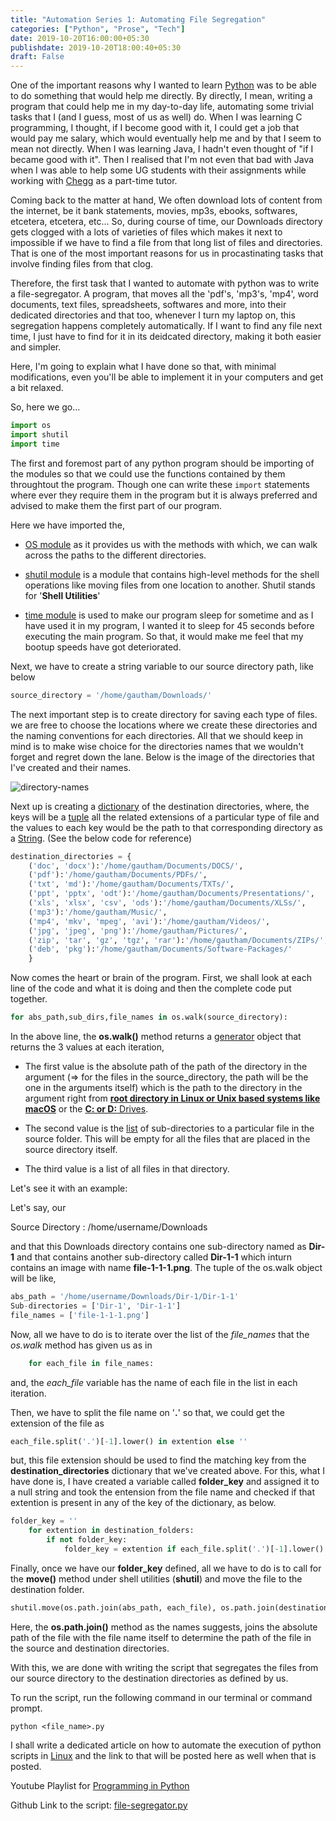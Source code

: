 ```yaml
---
title: "Automation Series 1: Automating File Segregation"
categories: ["Python", "Prose", "Tech"]
date: 2019-10-20T16:00:00+05:30
publishdate: 2019-10-20T18:00:40+05:30
draft: False
---
```


One of the important reasons why I wanted to learn [Python](https://www.python.org) was to be able to do something that would help me directly. By directly, I mean, writing a program that could help me in my day-to-day life, automating some trivial tasks that I (and I guess, most of us as well) do. When I was learning C programming, I thought, if I become good with it, I could get a job that would pay me salary, which would eventually help me and by that I seem to mean not directly. When I was learning Java, I hadn't even thought of "if I became good with it". Then I realised that I'm not even that bad with Java when I was able to help some UG students with their assignments while working with [Chegg](https://www.chegg.com) as a part-time tutor.

Coming back to the matter at hand, We often download lots of content from the internet, be it bank statements, movies, mp3s, ebooks, softwares, etcetera, etcetera, etc... So, during course of time, our Downloads directory gets clogged with a lots of varieties of files which makes it next to impossible if we have to find a file from that long list of files and directories. That is one of the most important reasons for us in procastinating tasks that involve finding files from that clog.

Therefore, the first task that I wanted to automate with python was to write a file-segregator. A program, that moves all the 'pdf's, 'mp3's, 'mp4', word documents, text files, spreadsheets, softwares and more, into their dedicated directories and that too, whenever I turn my laptop on, this segregation happens completely automatically. If I want to find any file next time, I just have to find for it in its deidcated directory, making it both easier and simpler.

Here, I'm going to explain what I have done so that, with minimal modifications, even you'll be able to implement it in your computers and get a bit relaxed.

So, here we go...

```python
import os
import shutil
import time
```

The first and foremost part of any python program should be importing of the modules so that we could use the functions contained by them throughtout the program. Though one can write these ```import``` statements where ever they require them in the program but it is always preferred and advised to make them the first part of our program.

Here we have imported the,

- [OS module](https://docs.python.org/3/tutorial/stdlib.html#operating-system-interface) as it provides us with the methods with which, we can walk across the paths to the different directories.

- [shutil module](https://docs.python.org/3/library/shutil.html?highlight=shutil#module-shutil) is a module that contains high-level methods for the shell operations like moving files from one location to another. Shutil stands for '**Shell Utilities**'

- [time module](https://docs.python.org/3/library/time.html?highlight=time#module-time) is used to make our program sleep for sometime and as I have used it in my program, I wanted it to sleep for 45 seconds before executing the main program. So that, it would make me feel that my bootup speeds have got deteriorated.

Next, we have to create a string variable to our source directory path, like below

```python
source_directory = '/home/gautham/Downloads/'
```

The next important step is to create directory for saving each type of files. we are free to choose the locations where we create these directories and the naming conventions for each directories. All that we should keep in mind is to make wise choice for the directories names that we wouldn't forget and regret down the lane. Below is the image of the directories that I've created and their names.

![directory-names](/img/folders-for-file-segregation.png)

Next up is creating a [dictionary](https://docs.python.org/3/tutorial/datastructures.html#dictionaries) of the destination directories, where, the keys will be a [tuple](https://docs.python.org/3/tutorial/datastructures.html#tuples-and-sequences) all the related extensions of a particular type of file and the values to each key would be the path to that corresponding directory as a [String](https://youtu.be/AgvV-bfWzro). (See the below code for reference)

```python
destination_directories = {
    ('doc', 'docx'):'/home/gautham/Documents/DOCS/',
    ('pdf'):'/home/gautham/Documents/PDFs/',
    ('txt', 'md'):'/home/gautham/Documents/TXTs/',
    ('ppt', 'pptx', 'odt'):'/home/gautham/Documents/Presentations/',
    ('xls', 'xlsx', 'csv', 'ods'):'/home/gautham/Documents/XLSs/',
    ('mp3'):'/home/gautham/Music/',
    ('mp4', 'mkv', 'mpeg', 'avi'):'/home/gautham/Videos/',
    ('jpg', 'jpeg', 'png'):'/home/gautham/Pictures/',
    ('zip', 'tar', 'gz', 'tgz', 'rar'):'/home/gautham/Documents/ZIPs/',
    ('deb', 'pkg'):'/home/gautham/Documents/Software-Packages/'
    }
```

Now comes the heart or brain of the program. First, we shall look at each line of the code and what it is doing and then the complete code put together.

```python
for abs_path,sub_dirs,file_names in os.walk(source_directory):
```

In the above line, the **os.walk()** method returns a [generator](https://docs.python.org/3/c-api/gen.html?highlight=generator) object that returns the 3 values at each iteration,

- The first value is the absolute path of the path of the directory in the argument (=> for the files in the source_directory, the path will be the one in the arguments itself) which is the path to the directory in the argument right from [**root directory in Linux or Unix based systems like macOS**](https://www.tldp.org/LDP/Linux-Filesystem-Hierarchy/html/the-root-directory.html) or the [**C: or D:** Drives](https://en.wikipedia.org/wiki/Drive_letter_assignment).

- The second value is the [list](https://docs.python.org/3/tutorial/introduction.html#lists) of sub-directories to a particular file in the source folder. This will be empty for all the files that are placed in the source directory itself.

- The third value is a list of all files in that directory.

Let's see it with an example:

Let's say, our

Source Directory : /home/username/Downloads

and that this Downloads directory contains one sub-directory named as **Dir-1** and that contains another sub-directory called **Dir-1-1** which inturn contains an image with name **file-1-1-1.png**. The tuple of the os.walk object will be like,

```python
abs_path = '/home/username/Downloads/Dir-1/Dir-1-1'
Sub-directories = ['Dir-1', 'Dir-1-1']
file_names = ['file-1-1-1.png']
```

Now, all we have to do is to iterate over the list of the *file_names* that the *os.walk* method has given us as in

```python
    for each_file in file_names:
```

and, the *each_file* variable has the name of each file in the list in each iteration.

Then, we have to split the file name on '**.**' so that, we could get the extension of the file as

```python
each_file.split('.')[-1].lower() in extention else ''
```

but, this file extension should be used to find the matching key from the **destination_directories** dictionary that we've created above. For this, what I have done is, I have created a variable called **folder_key** and assigned it to a null string and took the entension from the file name and checked if that extention is present in any of the key of the dictionary, as below.

```python
folder_key = ''
    for extention in destination_folders:
        if not folder_key:
            folder_key = extention if each_file.split('.')[-1].lower() in extention else ''
```

Finally, once we have our **folder_key** defined, all we have to do is to call for the **move()** method under shell utilities (**shutil**) and move the file to the destination folder.

```python
shutil.move(os.path.join(abs_path, each_file), os.path.join(destination_folders[folder_key], each_file))
```

Here, the  **os.path.join()** method as the names suggests, joins the absolute path of the file with the file name itself to determine the path of the file in the source and destination directories.

With this, we are done with writing the script that segregates the files from our source directory to the destination directories as defined by us.

To run the script, run the following command in our terminal or command prompt.

```shell
python <file_name>.py
```

I shall write a dedicated article on how to automate the execution of python scripts in [Linux](https://www.linux.org) and the link to that will be posted here as well when that is posted.

Youtube Playlist for [Programming in Python](https://www.youtube.com/channel/UCWeOiQJHuUvcwR8Us5iVnAA?view_as=subscriber)

Github Link to the script: [file-segregator.py](https://github.com/gauthamkolluru/PythonLabs/blob/master/Automation/file-segregator.py)

